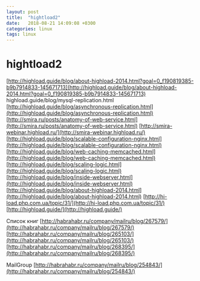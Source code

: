 ```yaml
---
layout: post
title:  "hightload2"
date:   2018-08-21 14:09:08 +0300
categories: linux
tags: linux
---
```


# hightload2
[http://highload.guide/blog/about-highload-2014.html?goal=0_f190819385-b9b7914833-145671713](http://highload.guide/blog/about-highload-2014.html?goal=0_f190819385-b9b7914833-145671713)
highload.guide/blog/mysql-replication.html
[http://highload.guide/blog/asynchronous-replication.html](http://highload.guide/blog/asynchronous-replication.html)
[http://smira.ru/posts/anatomy-of-web-service.html](http://smira.ru/posts/anatomy-of-web-service.html)
[http://smira-webinar.highload.ru/](http://smira-webinar.highload.ru/)
[http://highload.guide/blog/scalable-configuration-nginx.html](http://highload.guide/blog/scalable-configuration-nginx.html)
[http://highload.guide/blog/web-caching-memcached.html](http://highload.guide/blog/web-caching-memcached.html)
[http://highload.guide/blog/scaling-logic.html](http://highload.guide/blog/scaling-logic.html)
[http://highload.guide/blog/inside-webserver.html](http://highload.guide/blog/inside-webserver.html)
[http://highload.guide/blog/about-highload-2014.html](http://highload.guide/blog/about-highload-2014.html)
[http://hi-load.php.com.ua/topic/31/](http://hi-load.php.com.ua/topic/31/)
[http://highload.guide/](http://highload.guide/)

Список книг
[http://habrahabr.ru/company/mailru/blog/267579/](http://habrahabr.ru/company/mailru/blog/267579/)
[http://habrahabr.ru/company/mailru/blog/265103/](http://habrahabr.ru/company/mailru/blog/265103/)
[http://habrahabr.ru/company/mailru/blog/268395/](http://habrahabr.ru/company/mailru/blog/268395/)


MailGroup
[http://habrahabr.ru/company/mailru/blog/254843/](http://habrahabr.ru/company/mailru/blog/254843/)